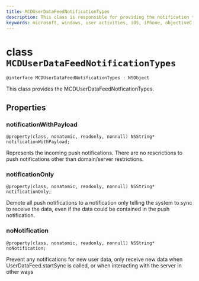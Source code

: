 ```yaml
---
title: MCDUserDataFeedNotificationTypes
description: This class is responsible for providing the notification types
keywords: microsoft, windows, user activities, iOS, iPhone, objectiveC, connected devices, Project Rome 
---
```


# class `MCDUserDataFeedNotificationTypes`

```
@interface MCDUserDataFeedNotificationTypes : NSObject
```

This class provides the MCDUserDataFeedNotficationTypes.


## Properties

### notificationWithPayload
`@property(class, nonatomic, readonly, nonnull) NSString* notificationWithPayload;`

Represents the incoming push notifications.  There are no rescrictions to push notifications other than domain/server restrictions.

### notificationOnly
`@property(class, nonatomic, readonly, nonnull) NSString* notificationOnly;`

Demote all push notifications to a notification only telling the system to sync to receive the data, even if the data could be contained in the push notification.


### noNotification
`@property(class, nonatomic, readonly, nonnull) NSString* noNotification;`

Prevent any notifications for new user data, only receive new data when UserDataFeed.startSync is called, or when interacting with the server in other ways
